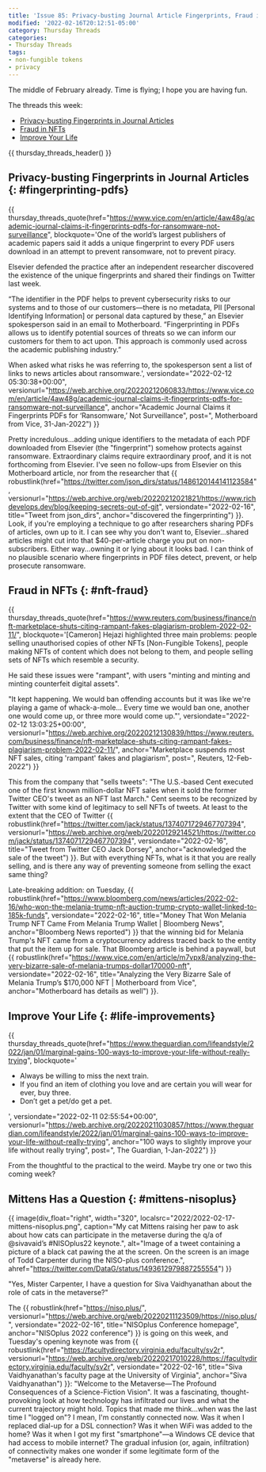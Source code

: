 ```yaml
---
title: 'Issue 85: Privacy-busting Journal Article Fingerprints, Fraud in NFTs, Improve Your Life'
modified: '2022-02-16T20:12:51-05:00'
category: Thursday Threads
categories:
- Thursday Threads
tags:
- non-fungible tokens
- privacy
---
```

The middle of February already. 
Time is flying; I hope you are having fun.

The threads this week:

* [Privacy-busting Fingerprints in Journal Articles]({filename}/2022-02-17-issue-85-article-fingerprints-nft-fraud-life-improvements#fingerprinting-pdfs)
* [Fraud in NFTs]({filename}/2022-02-17-issue-85-article-fingerprints-nft-fraud-life-improvements#nft-fraud)
* [Improve Your Life]({filename}/2022-02-17-issue-85-article-fingerprints-nft-fraud-life-improvements#life-improvements)

{{ thursday_threads_header() }}


## Privacy-busting Fingerprints in Journal Articles {: #fingerprinting-pdfs}


{{ thursday_threads_quote(href="https://www.vice.com/en/article/4aw48g/academic-journal-claims-it-fingerprints-pdfs-for-ransomware-not-surveillance",
 blockquote='One of the world’s largest publishers of academic papers said it adds a unique fingerprint to every PDF users download in an attempt to prevent ransomware, not to prevent piracy. 

Elsevier defended the practice after an independent researcher discovered the existence of the unique fingerprints and shared their findings on Twitter last week. 

“The identifier in the PDF helps to prevent cybersecurity risks to our systems and to those of our customers—there is no metadata, PII [Personal Identifying Information] or personal data captured by these,” an Elsevier spokesperson said in an email to Motherboard. “Fingerprinting in PDFs allows us to identify potential sources of threats so we can inform our customers for them to act upon. This approach is commonly used across the academic publishing industry.”

When asked what risks he was referring to, the spokesperson sent a list of links to news articles about ransomware.',
 versiondate="2022-02-12 05:30:38+00:00",
 versionurl="https://web.archive.org/20220212060833/https://www.vice.com/en/article/4aw48g/academic-journal-claims-it-fingerprints-pdfs-for-ransomware-not-surveillance",
 anchor="Academic Journal Claims it Fingerprints PDFs for ‘Ransomware,’ Not Surveillance",
 post=", Motherboard from Vice, 31-Jan-2022") }}

Pretty incredulous...adding unique identifiers to the metadata of each PDF downloaded from Elsevier (the "fingerprint") somehow protects against ransomware. 
Extraordinary claims require extraordinary proof, and it is not forthcoming from Elsevier. 
I've seen no follow-ups from Elsevier on this Motherboard article, nor from the researcher that {{ robustlink(href="https://twitter.com/json_dirs/status/1486120144141123584", versionurl="https://web.archive.org/web/20220212021821/https://www.richdevelops.dev/blog/keeping-secrets-out-of-git", versiondate="2022-02-16", title="Tweet from json_dirs", anchor="discovered the fingerprinting") }}. 
Look, if you're employing a technique to go after researchers sharing PDFs of articles, own up to it. 
I can see why you don't want to, Elsevier...shared articles might cut into that $40-per-article charge you put on non-subscribers. 
Either way...owning it or lying about it looks bad. 
I can think of no plausible scenario where fingerprints in PDF files detect, prevent, or help prosecute ransomware.

## Fraud in NFTs {: #nft-fraud}

{{ thursday_threads_quote(href="https://www.reuters.com/business/finance/nft-marketplace-shuts-citing-rampant-fakes-plagiarism-problem-2022-02-11/",
 blockquote='[Cameron] Hejazi highlighted three main problems: people selling unauthorised copies of other NFTs [Non-Fungible Tokens], people making NFTs of content which does not belong to them, and people selling sets of NFTs which resemble a security.

He said these issues were "rampant", with users "minting and minting and minting counterfeit digital assets".

"It kept happening. We would ban offending accounts but it was like we&#39;re playing a game of whack-a-mole... Every time we would ban one, another one would come up, or three more would come up."',
 versiondate="2022-02-12 13:03:25+00:00",
 versionurl="https://web.archive.org/20220212130839/https://www.reuters.com/business/finance/nft-marketplace-shuts-citing-rampant-fakes-plagiarism-problem-2022-02-11/",
 anchor="Marketplace suspends most NFT sales, citing 'rampant' fakes and plagiarism",
 post=", Reuters, 12-Feb-2022") }}

This from the company that "sells tweets": <quot>"The U.S.-based Cent executed one of the first known million-dollar NFT sales when it sold the former Twitter CEO's tweet as an NFT last March."</quot> 
Cent seems to be recognized by Twitter with some kind of legitimacy to sell NFTs of tweets. 
At least to the extent that the CEO of Twitter {{ robustlink(href="https://twitter.com/jack/status/1374071729467707394", versionurl="https://web.archive.org/web/20220129214521/https://twitter.com/jack/status/1374071729467707394", versiondate="2022-02-16", title="Tweet from Twitter CEO Jack Dorsey", anchor="acknowledged the sale of the tweet") }}. 
But with everything NFTs, what is it that you are really selling, and is there any way of preventing someone from selling the exact same thing? 

Late-breaking addition: on Tuesday, {{ robustlink(href="https://www.bloomberg.com/news/articles/2022-02-16/who-won-the-melania-trump-nft-auction-trump-crypto-wallet-linked-to-185k-funds", versiondate="2022-02-16", title="Money That Won Melania Trump NFT Came From Melania Trump Wallet | Bloomberg News", anchor="Bloomberg News reported") }} that the winning bid for Melania Trump's NFT came from a cryptocurrency address traced back to the entity that put the item up for sale. 
That Bloomberg article is behind a paywall, but {{ robustlink(href="https://www.vice.com/en/article/m7vpx8/analyzing-the-very-bizarre-sale-of-melania-trumps-dollar170000-nft", versiondate="2022-02-16", title="Analyzing the Very Bizarre Sale of Melania Trump’s $170,000 NFT | Motherboard from Vice", anchor="Motherboard has details as well") }}.


## Improve Your Life {: #life-improvements}

{{ thursday_threads_quote(href="https://www.theguardian.com/lifeandstyle/2022/jan/01/marginal-gains-100-ways-to-improve-your-life-without-really-trying",
 blockquote='<ul><li>Always be willing to miss the next train. </li><li>If you find an item of clothing you love and are certain you will wear for ever, buy three.</li><li>Don’t get a pet/do get a pet.</li></ul>',
 versiondate="2022-02-11 02:55:54+00:00",
 versionurl="https://web.archive.org/20220211030857/https://www.theguardian.com/lifeandstyle/2022/jan/01/marginal-gains-100-ways-to-improve-your-life-without-really-trying",
 anchor="100 ways to slightly improve your life without really trying",
 post=", The Guardian, 1-Jan-2022") }}

From the thoughtful to the practical to the weird. 
Maybe try one or two this coming week?

## Mittens Has a Question {: #mittens-nisoplus}

{{ image(div_float="right", width="320", localsrc="2022/2022-02-17-mittens-nisoplus.png", caption="My cat Mittens raising her paw to ask about how cats can participate in the metaverse during the q/a of ⁦@sivavaid⁩’s #NISOplus22 keynote.", alt="Image of a tweet containing a picture of a black cat pawing the at the screen. On the screen is an image of Todd Carpenter during the NISO-plus conference.", ahref="https://twitter.com/DataG/status/1493612979887255554") }}

"Yes, Mister Carpenter, I have a question for Siva Vaidhyanathan about the role of cats in the metaverse?"

The {{ robustlink(href="https://niso.plus/", versionurl="https://web.archive.org/web/20220211123509/https://niso.plus/", versiondate="2022-02-16", title="NISOplus Conference homepage", anchor="NISOplus 2022 conference") }} is going on this week, and Tuesday's opening keynote was from {{ robustlink(href="https://facultydirectory.virginia.edu/faculty/sv2r", versionurl="https://web.archive.org/web/20220217010228/https://facultydirectory.virginia.edu/faculty/sv2r", versiondate="2022-02-16", title="Siva Vaidhyanathan's faculty page at the University of Virginia", anchor="Siva Vaidhyanathan") }}: "Welcome to the Metaverse—The Profound Consequences of a Science-Fiction Vision".
It was a fascinating, thought-provoking look at how technology has infiltrated our lives and what the current trajectory might hold. 
Topics that made me think...when was the last time I "logged on"? 
I mean, I'm constantly connected now. 
Was it when I replaced dial-up for a DSL connection? 
Was it when WiFi was added to the home? 
Was it when I got my first "smartphone"—a Windows CE device that had access to mobile internet? 
The gradual infusion (or, again, infiltration) of connectivity makes one wonder if some legitimate form of the "metaverse" is already here.